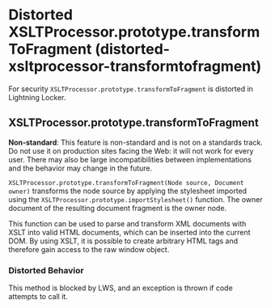# Distorted XSLTProcessor.prototype.transformToFragment (distorted-xsltprocessor-transformtofragment)

For security `XSLTProcessor.prototype.transformToFragment` is distorted in Lightning Locker.

<!-- START generated embed: @locker/distortion/src/XSLTProcessor/docs/transformToFragment-value.md -->
## XSLTProcessor.prototype.transformToFragment

**Non-standard**: This feature is non-standard and is not on a standards track. Do not use it on production sites facing the Web: it will not work for every user. There may also be large incompatibilities between implementations and the behavior may change in the future.

`XSLTProcessor.prototype.transformToFragment(Node source, Document owner)` transforms the node source by applying the stylesheet imported using the `XSLTProcessor.prototype.importStylesheet()` function. The owner document of the resulting document fragment is the owner node.

This function can be used to parse and transform XML documents with XSLT into valid HTML documents, which can be inserted into the current DOM. By using XSLT, it is possible to create arbitrary HTML tags and therefore gain access to the raw window object.

### Distorted Behavior

This method is blocked by LWS, and an exception is thrown if code attempts to call it.
<!-- END generated embed, please keep comment -->
